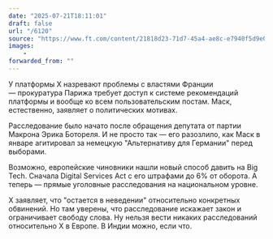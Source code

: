 ```yaml
---
date: "2025-07-21T18:11:01"
draft: false
url: "/6120"
source: "https://www.ft.com/content/21818d23-71d7-45a4-ae8c-e7940f5d9e00"
images:
    -
forwarded_from: ""
---
```


У платформы X назревают проблемы с властями Франции — прокуратура Парижа требует доступ к системе рекомендаций платформы и вообще ко всем пользовательским постам.  Маск, естественно, заявляет о политических мотивах.

Расследование было начато после обращения депутата от партии Макрона Эрика Ботореля.  И не просто так — его разозлило, как Маск в январе агитировал за немецкую "Альтернативу для Германии" перед выборами.

Возможно, европейские чиновники нашли новый способ давить на Big Tech.  Сначала Digital Services Act с его штрафами до 6% от оборота.  А теперь — прямые уголовные расследования на национальном уровне.

X заявляет, что "остается в неведении" относительно конкретных обвинений.  Но там уверены, что расследование искажает закон и ограничивает свободу слова. Ну нельзя вести никаких расследований относительно X в Европе. В Индии можно, если что.
